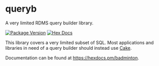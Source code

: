 # queryb

A very limited RDMS query builder library.

[![Package Version](https://img.shields.io/hexpm/v/queryb)](https://hex.pm/packages/queryb)
[![Hex Docs](https://img.shields.io/queryb/hex-docs-ffaff3)](https://hexdocs.pm/queryb/)

This library covers a very limited subset of SQL. Most applications and
libraries in need of a query builder should instead use [Cake](https://github.com/inoas/gleam-cake).

Documentation can be found at <https://hexdocs.pm/badminton>.

